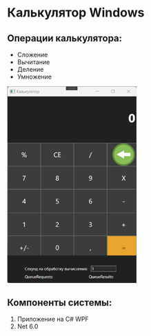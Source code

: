 # Калькулятор Windows 
## Операции калькулятора:
* Сложение 
* Вычитание 
* Деление
* Умножение
<img src="https://github.com/FreylGit/TestTaskCalculatorWPF/blob/master/photo_2023-06-02_19-47-46.jpg?raw=true" width="300">

## Компоненты системы:
1. Приложение на С# WPF
4. Net 6.0
